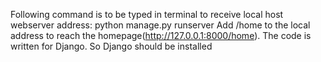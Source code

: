 Following command is to be typed in terminal to receive local host webserver address:
python manage.py runserver
Add /home to the local address to reach the homepage(http://127.0.0.1:8000/home).
The code is written for Django. So Django should be installed
